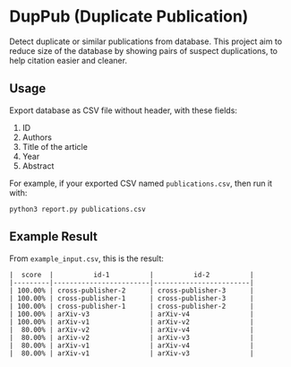 DupPub (Duplicate Publication)
==============================

Detect duplicate or similar publications from database. This project aim to reduce size of the database by showing pairs of suspect duplications, to help citation easier and cleaner.


Usage
-----

Export database as CSV file without header, with these fields:

1. ID
2. Authors
3. Title of the article
4. Year
5. Abstract

For example, if your exported CSV named `publications.csv`, then run it with:

    python3 report.py publications.csv


Example Result
--------------

From `example_input.csv`, this is the result:

    |  score  |          id-1          |          id-2          |
    |---------|------------------------|------------------------|
    | 100.00% | cross-publisher-2      | cross-publisher-3      |
    | 100.00% | cross-publisher-1      | cross-publisher-3      |
    | 100.00% | cross-publisher-1      | cross-publisher-2      |
    | 100.00% | arXiv-v3               | arXiv-v4               |
    | 100.00% | arXiv-v1               | arXiv-v2               |
    |  80.00% | arXiv-v2               | arXiv-v4               |
    |  80.00% | arXiv-v2               | arXiv-v3               |
    |  80.00% | arXiv-v1               | arXiv-v4               |
    |  80.00% | arXiv-v1               | arXiv-v3               |
